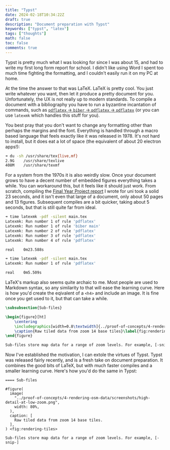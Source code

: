 ```yaml
---
title: "Typst"
date: 2024-02-18T10:34:22Z
draft: true
description: "Document preparation with Typst"
keywords: ["typst", "latex"]
tags: ["thoughts"]
math: false
toc: false
comments: true
---
```


Typst is pretty much what I was looking for since I was about 15, and had to write my first long form report for school. I didn't like using Word I spent too much time fighting the formatting, and I couldn't easily run it on my PC at home.

At the time the answer to that was LaTeX. LaTeX is pretty cool. You just write whatever you want, then let it produce a pretty document for you. Unfortunately, the UX is not really up to modern standards. To compile a document with a bibliography you have to run a byzantine incantation of commands, such as [`pdflatex` -> `biber` -> `pdflatex` -> `pdflatex`](https://tex.stackexchange.com/a/204298) (or you can use `latexmk` which handles this stuff for you). 

You best pray that you don't want to change any formatting other than perhaps the margins and the font. Everything is handled through a macro based language that feels exactly like it was released in 1978. It's not hard to install, but it does eat a lot of space (the equivalent of about 20 electron apps!):

```bash
➜ du -sh /usr/share/tex{live,mf}
2.9G	/usr/share/texlive
408M	/usr/share/texmf
```

For a system from the 1970s it is also weirdly slow. Once your document grows to have a decent number of embedded figures everything takes a while. You can workaround this, but it feels like it should just work. From scratch, compiling the [Final Year Project report](https://github.com/GeorgeHoneywood/final-year-project/files/11584765/george-honeywood-final-report.pdf) I wrote for uni took a solid 23 seconds, and it isn't even that large of a document, only about 50 pages and 13 figures. Subsequent compiles are a bit quicker, taking about 5 seconds, but that is still quite far from ideal. 

```bash 
➜ time latexmk -pdf -silent main.tex 
Latexmk: Run number 1 of rule 'pdflatex'
Latexmk: Run number 1 of rule 'biber main'
Latexmk: Run number 2 of rule 'pdflatex'
Latexmk: Run number 3 of rule 'pdflatex'
Latexmk: Run number 4 of rule 'pdflatex'

real    0m23.588s

➜ time latexmk -pdf -silent main.tex
Latexmk: Run number 1 of rule 'pdflatex'

real    0m5.509s
```

LaTeX's markup also seems quite archaic to me. Most people are used to Markdown syntax, so any similarity to that will ease the learning curve. Here is how you'd create the eqivalent of a `<h4>` and include an image. It is fine once you get used to it, but that can take a while.

```latex
\subsubsection{Sub-files}

\begin{figure}[ht]
    \centering
    \includegraphics[width=0.8\textwidth]{../proof-of-concepts/4-rendering-osm-data/screenshots/high-detail-at-low-zoom.png}
    \caption{Raw tiled data from zoom 14 base tiles}\label{fig:rendering-tiles}
\end{figure}

Sub-files store map data for a range of zoom levels. For example, [-snip-]
```

Now I've established the motivation, I can extole the virtues of Typst. Typst was released fairly recently, and is a fresh take on document preparation. It combines the good bits of LaTeX, but with much faster compiles and a smaller learning curve. Here's how you'd do the same in Typst:

```plain
==== Sub-files

#figure(
  image(
    "../proof-of-concepts/4-rendering-osm-data/screenshots/high-detail-at-low-zoom.png",
    width: 80%,
  ),
  caption: [
    Raw tiled data from zoom 14 base tiles.
  ],
) <fig:rendering-tiles>

Sub-files store map data for a range of zoom levels. For example, [-snip-]
```

